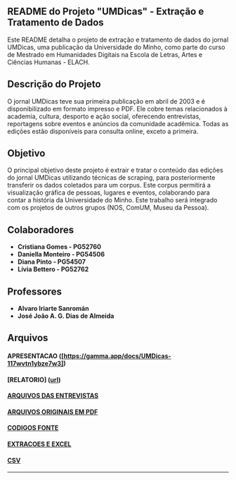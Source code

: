 ## README do Projeto "UMDicas" - Extração e Tratamento de Dados

Este README detalha o projeto de extração e tratamento de dados do jornal UMDicas, uma publicação da Universidade do Minho, como parte do curso de Mestrado em Humanidades Digitais na Escola de Letras, Artes e Ciências Humanas - ELACH.


## Descrição do Projeto

O jornal UMDicas teve sua primeira publicação em abril de 2003 e é disponibilizado em formato impresso e PDF. Ele cobre temas relacionados à academia, cultura, desporto e ação social, oferecendo entrevistas, reportagens sobre eventos e anúncios da comunidade acadêmica. Todas as edições estão disponíveis para consulta online, exceto a primeira.


## Objetivo

O principal objetivo deste projeto é extrair e tratar o conteúdo das edições do jornal UMDicas utilizando técnicas de scraping, para posteriormente transferir os dados coletados para um corpus. Este corpus permitirá a visualização gráfica de pessoas, lugares e eventos, colaborando para contar a história da Universidade do Minho. Este trabalho será integrado com os projetos de outros grupos (NOS, ComUM, Museu da Pessoa).


## Colaboradores

- **Cristiana Gomes - PG52760**
- **Daniella Monteiro - PG54506**
- **Diana Pinto - PG54507**
- **Lívia Bettero - PG52762**


## Professores

- **Alvaro Iriarte Sanromán**
- **José João A. G. Dias de Almeida**


## Arquivos

#### APRESENTACAO ([https://gamma.app/docs/UMDicas-117wvtn1ybze7w3])
#### [RELATORIO] ([url](https://colab.research.google.com/drive/1w6UR06k5rBReySVqqhYhT4ShuJprow6m?usp=sharing))
#### [ARQUIVOS DAS ENTREVISTAS]([url](https://github.com/alexandrafernandesHD/avd-MHD/tree/main/Arquivo_UMSombra/UMDicas/ARQUIVOS%20DAS%20ENTREVISTAS))
#### [ARQUIVOS ORIGINAIS EM PDF]([url](https://github.com/alexandrafernandesHD/avd-MHD/tree/main/Arquivo_UMSombra/UMDicas/ARQUIVOS%20ORIGINAIS%20EM%20PDF))
#### [CODIGOS FONTE]([url](https://github.com/alexandrafernandesHD/avd-MHD/tree/main/Arquivo_UMSombra/UMDicas/CODIGOS%20FONTE))
#### [EXTRACOES E EXCEL]([url](https://github.com/alexandrafernandesHD/avd-MHD/tree/main/Arquivo_UMSombra/UMDicas/EXTRACOES%20E%20EXCEL))
#### [CSV]([url](https://github.com/alexandrafernandesHD/avd-MHD/tree/main/Arquivo_UMSombra/UMDicas/CSV))

---
